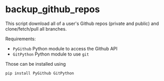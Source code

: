 # backup_github_repos

This script download all of a user's Github repos (private and public)
and clone/fetch/pull all branches.

Requirements:
* `PyGithub` Python module to access the Github API
* `GitPython` Python module to use `git`

Those can be installed using
```
pip install PyGithub GitPython
```
